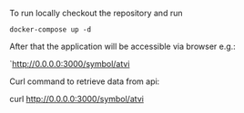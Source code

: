 To run locally checkout the repository and run

`docker-compose up -d`

After that the application will be accessible via browser e.g.: 

`http://0.0.0.0:3000/symbol/atvi

Curl command to retrieve data from api:

curl http://0.0.0.0:3000/symbol/atvi
